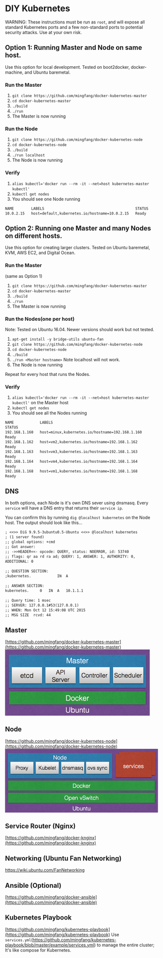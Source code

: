 # DIY Kubernetes
WARNING: These instructions must be run as ``root``, and will expose all standard Kubernetes ports and a few non-standard ports to potential security attacks.  Use at your own risk.

## Option 1: Running Master and Node on same host.
Use this option for local development.  Tested on boot2docker, docker-machine, and Ubuntu baremetal.

### Run the Master
1. ```git clone https://github.com/mingfang/docker-kubernetes-master```
2. ```cd docker-kubernetes-master```
3. ```./build```
4. ```./run```
5. The Master is now running

### Run the Node
1. ```git clone https://github.com/mingfang/docker-kubernetes-node```
2. ```cd docker-kubernetes-node```
3. ```./build```
4. ```./run localhost```
5. The Node is now running

### Verify
1. ```alias kubectl='docker run --rm -it --net=host kubernetes-master kubectl'```
2. ```kubectl get nodes```
3. You should see one Node running
```
NAME        LABELS                                          STATUS
10.0.2.15   host=default,kubernetes.io/hostname=10.0.2.15   Ready
```

## Option 2: Running one Master and many Nodes on different hosts.
Use this option for creating larger clusters.  Tested on Ubuntu baremetal, KVM, AWS EC2, and Digital Ocean.

### Run the Master
(same as Option 1)

1. ```git clone https://github.com/mingfang/docker-kubernetes-master```
2. ```cd docker-kubernetes-master```
3. ```./build```
4. ```./run```
5. The Master is now running

### Run the Nodes(one per host)
Note: Tested on Ubuntu 16.04.  Newer versions should work but not tested.

1. ```apt-get install -y bridge-utils ubuntu-fan```
2. ```git clone https://github.com/mingfang/docker-kubernetes-node```
3. ```cd docker-kubernetes-node```
4. ```./build```
5. ```./run <Master hostname>``` Note localhost will not work.
6. The Node is now running

Repeat for every host that runs the Nodes.

### Verify
1. ```alias kubectl='docker run --rm -it --net=host kubernetes-master kubectl'``` on the Master host
2. ```kubectl get nodes```
3. You should see all the Nodes running
```
NAME            LABELS                                            STATUS
192.168.1.160   host=minux,kubernetes.io/hostname=192.168.1.160   Ready
192.168.1.162   host=vm2,kubernetes.io/hostname=192.168.1.162     Ready
192.168.1.163   host=vm3,kubernetes.io/hostname=192.168.1.163     Ready
192.168.1.164   host=vm4,kubernetes.io/hostname=192.168.1.164     Ready
192.168.1.168   host=vm1,kubernetes.io/hostname=192.168.1.168     Ready
```

## DNS
In both options, each Node is it's own DNS sever using dnsmasq.  Every ```service``` will have a DNS entry that returns their ```service ip```.  

You can confirm this by running ```dig @localhost kubernetes``` on the Node host.  The output should look like this...
```
; <<>> DiG 9.9.5-3ubuntu0.5-Ubuntu <<>> @localhost kubernetes
; (1 server found)
;; global options: +cmd
;; Got answer:
;; ->>HEADER<<- opcode: QUERY, status: NOERROR, id: 53740
;; flags: qr aa rd ra ad; QUERY: 1, ANSWER: 1, AUTHORITY: 0, ADDITIONAL: 0

;; QUESTION SECTION:
;kubernetes.			IN	A

;; ANSWER SECTION:
kubernetes.		0	IN	A	10.1.1.1

;; Query time: 1 msec
;; SERVER: 127.0.0.1#53(127.0.0.1)
;; WHEN: Mon Oct 12 15:49:08 UTC 2015
;; MSG SIZE  rcvd: 44
```

## Master
[https://github.com/mingfang/docker-kubernetes-master](https://github.com/mingfang/docker-kubernetes-master)
<img src="master.png"/>

## Node
[https://github.com/mingfang/docker-kubernetes-node](https://github.com/mingfang/docker-kubernetes-node)
<img src="node.png"/>

## Service Router (Nginx)
[https://github.com/mingfang/docker-knginx](https://github.com/mingfang/docker-knginx)

## Networking (Ubuntu Fan Networking)
https://wiki.ubuntu.com/FanNetworking

## Ansible (Optional)
[https://github.com/mingfang/docker-ansible](https://github.com/mingfang/docker-ansible)

## Kubernetes Playbook
[https://github.com/mingfang/kubernetes-playbook](https://github.com/mingfang/kubernetes-playbook)
Use ```services.yml```(https://github.com/mingfang/kubernetes-playbook/blob/master/example/services.yml) to manage the entire cluster; It's like compose for Kubernetes.
